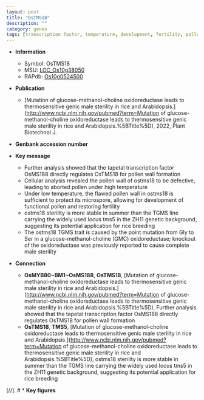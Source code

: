 ```yaml
---
layout: post
title: "OsTMS18"
description: ""
category: genes
tags: [transcription factor, temperature, development, fertility, pollen, sterility, pollen wall, breeding, tapetal, male sterility]
---
```


* **Information**  
    + Symbol: OsTMS18  
    + MSU: [LOC_Os10g38050](http://rice.uga.edu/cgi-bin/ORF_infopage.cgi?orf=LOC_Os10g38050)  
    + RAPdb: [Os10g0524500](https://rapdb.dna.affrc.go.jp/locus/?name=Os10g0524500)  

* **Publication**  
    + [Mutation of glucose-methanol-choline oxidoreductase leads to thermosensitive genic male sterility in rice and Arabidopsis.](http://www.ncbi.nlm.nih.gov/pubmed?term=Mutation of glucose-methanol-choline oxidoreductase leads to thermosensitive genic male sterility in rice and Arabidopsis.%5BTitle%5D), 2022, Plant Biotechnol J.

* **Genbank accession number**  

* **Key message**  
    + Further analysis showed that the tapetal transcription factor OsMS188 directly regulates OsTMS18 for pollen wall formation
    + Cellular analysis revealed the pollen wall of ostms18 to be defective, leading to aborted pollen under high temperature
    + Under low temperature, the flawed pollen wall in ostms18 is sufficient to protect its microspore, allowing for development of functional pollen and restoring fertility
    + ostms18 sterility is more stable in summer than the TGMS line carrying the widely used locus tms5 in the ZH11 genetic background, suggesting its potential application for rice breeding
    + The ostms18 TGMS trait is caused by the point mutation from Gly to Ser in a glucose-methanol-choline (GMC) oxidoreductase; knockout of the oxidoreductase was previously reported to cause complete male sterility

* **Connection**  
    + __OsMYB80~BM1~OsMS188__, __OsTMS18__, [Mutation of glucose-methanol-choline oxidoreductase leads to thermosensitive genic male sterility in rice and Arabidopsis.](http://www.ncbi.nlm.nih.gov/pubmed?term=Mutation of glucose-methanol-choline oxidoreductase leads to thermosensitive genic male sterility in rice and Arabidopsis.%5BTitle%5D),  Further analysis showed that the tapetal transcription factor OsMS188 directly regulates OsTMS18 for pollen wall formation
    + __OsTMS18__, __TMS5__, [Mutation of glucose-methanol-choline oxidoreductase leads to thermosensitive genic male sterility in rice and Arabidopsis.](http://www.ncbi.nlm.nih.gov/pubmed?term=Mutation of glucose-methanol-choline oxidoreductase leads to thermosensitive genic male sterility in rice and Arabidopsis.%5BTitle%5D),  ostms18 sterility is more stable in summer than the TGMS line carrying the widely used locus tms5 in the ZH11 genetic background, suggesting its potential application for rice breeding

[//]: # * **Key figures**  


